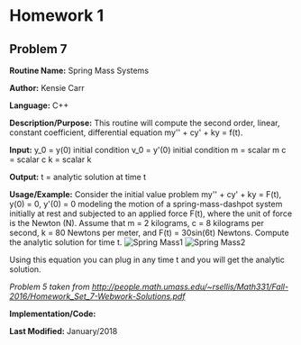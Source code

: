 # Homework 1
## Problem 7
**Routine Name:**           Spring Mass Systems

**Author:** Kensie Carr

**Language:** C++

**Description/Purpose:**
This routine will compute the second order, linear, constant coefficient, differential equation my'' + cy' + ky = f(t).  

**Input:** 
y_0 = y(0) initial condition
v_0 = y'(0) initial condition
m = scalar m
c = scalar c
k = scalar k

**Output:** 
t = analytic solution at time t

**Usage/Example:**
Consider the initial value problem my'' + cy' + ky = F(t), y(0) = 0, y'(0) = 0 modeling the motion of a spring-mass-dashpot system initially at rest and subjected to an applied force F(t), where the unit of force is the Newton (N). Assume that m = 2 kilograms, c = 8 kilograms per second, k = 80 Newtons per meter, and F(t) = 30sin(6t) Newtons. Compute the analytic solution for time t.
![Spring Mass1](https://KensieCarr.github.io/Math-5620/softwaremanual/SpringMass1.JPG)
![Spring Mass2](https://KensieCarr.github.io/Math-5620/softwaremanual/SpringMass2.JPG)

Using this equation you can plug in any time t and you will get the analytic solution.

_Problem 5 taken from http://people.math.umass.edu/~rsellis/Math331/Fall-2016/Homework_Set_7-Webwork-Solutions.pdf_

**Implementation/Code:** 

**Last Modified:** January/2018